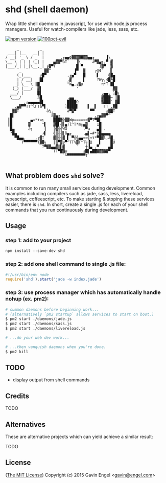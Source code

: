 # shd (shell daemon)
Wrap little shell daemons in javascript, for use with node.js process managers.  Useful for watch-compilers like jade, less, sass, etc.

[![npm version](https://badge.fury.io/js/shd.svg)](http://badge.fury.io/js/shd)
[![100pct-evil](https://img.shields.io/badge/evil-100%25-red.svg?style=flat)](http://i.imgur.com/7zpaaV5.jpg)


```
     _         _
 ___| |__   __| |                                    
/ __| '_ \ / _` |       ,╓▄▄φ▓▓▓▓▓▓▓▄▄╓     ▐\
\__ \ | | | (_| |    ▄▓▓▀åT`   ▐\     å▀▓▄╕,▀ ▓         
|___/_| |_|\__,_| ╔▓▀T         █ ▀       ]▓▀  ▓         
      _          ▓▓^          ▐▀  ▓    ┌@Φ`   ▌         
     (_)___    ╒█▀         ,╓▄▀   █     ▌    ╣█▄        
     | / __|   █▌          ,▓`    ▌     ?W╦,4█╙█       
    _| \__ \ ╟█            "W▄,╓▓µ        π*T █▌       
   (_) |___/  ▓▌               '               ▓▓       
  ___/ |      █▌                          ,▄▄, 1█╕      
  \___/       å█           ,▄▄            ▓███⌐ ║█      
        ,╓▄▄▄▄▄█▌          ████Ω          ▓███` ▓█      
    ,▄▓▀▀TT^lΓTå▀▌        ]████▌    ▌  ▌   ΓT ,▓█       
   ▓▓T            å½,      å▀▓▀      ▀▀     ╓▓█T        
  █▌                å▓▄╓               ,╓▄▓▓▀^          
 ║█        ▄=*τ=╕    ███▓╬▓▓Wφ====≈≈▓▀T▀█▌              
 ║█       ▓     "▌   ▓█▌╢▌▄Tl^T*m╗▄▓    1█              
  █▄      å╕     ║   ╠▓╬╣WΩ       .▀µ   ▄█ .            
  ?█▄           ╒▌   ╣▒╢╢▌å▄╓     ,▄▌=#*╠█▄▄▄▄          
    ▀█▄▄,    ,╓▓T    ▓▒╢╢▓ ▌ ▀╣╣▄▄==╣≈τ*▀█▓l,å█         
      `T▀▀▀▀▀▀T▓▓╕   ║▒▀▓╔▀^TT%▓T"T½▐Ω   ▌    █Ü        
                ?▀▓▓▄▄▓▒▌▓     `   ╫▐▄ ,▀    ▄█         
                    `TT▀█▓╦       ╔█▌▄██▓▓▓▓▓▀          
                         `╙▀▀▀▀▀▀▀▀T`                   
                         
```

## What problem does `shd` solve?
It is common to run many small services during development.  Common examples including compilers such as jade, sass, less, livereload, typescript, coffeescript, etc.  To make starting & stoping these services easier, there is `shd`.  In short, create a single .js for each of your shell commands that you run continuously during development.

## Usage

### step 1: add to your project
```js
npm install --save-dev shd 
```

### step 2: add one shell command to single .js file:
```js
#!/usr/bin/env node
require('shd').start('jade -w index.jade')
```

### step 3: use process manager which has automatically handle nohup (ex. pm2):
```bash
# summon daemons before beginning work...
# (alternatively `pm2 startup` allows services to start on boot.)
$ pm2 start ./daemons/jade.js
$ pm2 start ./daemons/sass.js
$ pm2 start ./daemons/livereload.js

# ...do your web dev work...

# ...then vanquish daemons when you're done.
$ pm2 kill
```
## TODO
- display output from shell commands

## Credits
TODO

## Alternatives
These are alternative projects which can yield achieve a similar result:

TODO

## License

([The MIT License](http://opensource.org/licenses/MIT))
Copyright (c) 2015 Gavin Engel <<gavin@engel.com>>


